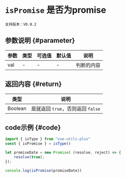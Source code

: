 # `isPromise` 是否为promise

`支持版本：V0.0.2`


## 参数说明 {#parameter}

| 参数  | 类型  | 可选值 | 默认值 | 说明    |
|-----|-----|-----|-----|-------|
| val | -   | -   | -   | 判断的内容 |


## 返回内容 {#return}

| 类型      | 说明                       |
|---------|--------------------------|
| Boolean | 是就返回 `true`，否则返回 `false` |


## code示例 {#code}

```javascript
import { isType } from "vue-utils-plus"
const { isPromise } = isType()

let promiseDate = new Promise( (resolve, reject) => {
    resolve(true);
});

console.log(isPromise(promiseDate))
```
